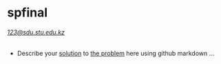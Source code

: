 # spfinal

###### 123@sdu.stu.edu.kz

* Describe your [solution](./top) to [the problem](../variants/01.md) here using github markdown ...
